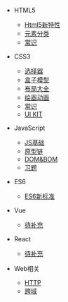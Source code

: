 * HTML5
  * [Html5新特性](HTML5/new.md)
  * [元素分类](HTML5/inline-block)
  * [常识](HTML5/html.md)

* CSS3
  * [选择器](CSS3/selector.md)
  * [盒子模型](CSS3/box.md)
  * [布局大全](CSS3/layout.md)
  * [绘画动画](CSS3/ui.md)
  * [常识](CSS3/css.md)
  * [UI KIT](CSS3/uikit.md)

* JavaScript
  * [JS基础](JS/basic.md)
  * [原型链](JS/prototype.md)
  * [DOM&BOM](JS/dom.md)
  * [习题](JS/quiz.md)

* ES6
  * [ES6新标准](ES6/new.md)

* Vue
  * [待补充](Vue/no.md)

* React
  * [待补充](React/no.md)

* Web相关
  * [HTTP](WEB/http.md)
  * [跨域](WEB/jsonp.md)